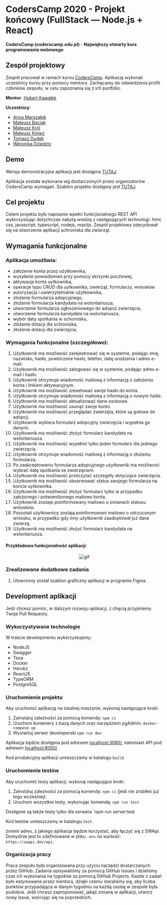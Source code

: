 # CodersCamp 2020 - Projekt końcowy (FullStack — Node.js + React)

**CodersCamp (coderscamp.edu.pl) - Największy otwarty kurs programowania webowego**

## Zespół projektowy

Zespół pracował w ramach kursu [CodersCamp](https://coderscamp.pl/).
Aplikację wykonali uczestnicy kursu przy pomocy mentora.
Zachęcamy do odwiedzenia profili członków zespołu, w celu zapoznania się z ich portfolio.

**Mentor**: [Hubert Kawałek](https://github.com/htk4)

**Uczestnicy**:

-   [Anna Marszałek](https://github.com/Ania-Em)
-   [Mateusz Baciak](https://github.com/bat098)
-   [Mateusz Król](https://github.com/KrolMateusz)
-   [Mateusz Kmieć](https://github.com/Haivex)
-   [Tomasz Dudek](https://github.com/dudeek)
-   [Weronika Dziedzic](https://github.com/blackrabbit2)

## Demo

Wersja demonstracyjna aplikacji jest dostępna [TUTAJ](https://coders-camp-schronisko.herokuapp.com/api).

Aplikacja została wykonana wg dostarczonych przez organizatorów CodersCamp wymagań.
Szablon projektu dostępny jest [TUTAJ](https://github.com/CodersCamp2020/CodersCamp2020.Project.FullStack-Node-React.Cinema).

## Cel projektu

Celem projektu było napisanie wpełni funkcjionalnego REST API wykorzystując dotychczas nabytą wiedzę z następujących technologi: html, css, javascript, typescript, nodejs, reactjs.
Zespół projektowy zdecydował się na stworzenie aplikacji schroniska dla zwierząt.

## Wymagania funkcjonalne

### Aplikacja umożliwia:

-   założenie konta przez użytkownika,
-   wysyłanie powiadomień przy pomocy skrzynki pocztowej,
-   aktywacja konta uytkownika,
-   operacje typu CRUD dla uytkownika, zwierząt, formularzy, wniosków
-   autoryzacja i uwierzytelnianie użytkownika,
-   złożenie formularza adopcyjnego,
-   złożenie formularza kandydata na wolontariusza,
-   utworzenie formularza zgłoszeniowego do adopcji zwierzęcia,
-   utworzenie formularza kandydata na wolontariusza,
-   wybór daty spotkania w schornisku,
-   złożenie dotacji dla schroniska,
-   złożenie dotacji dla zwierzęcia,

### Wymagania funkcjonalne (szczegółowo):

1. Użytkownik ma możliwość zarejestrować się w systemie, podając imię, nazwisko, hasło, powtórzone hasło, telefon, datę urodzenia i adres e-mail.
2. Użytkownik ma możliwość zalogować się w systemie, podając adres e-mail i hasło.
3. Użytkownik otrzymuje wiadomość mailową z informacją o założeniu konta i linkiem aktywacyjnym.
4. Użytkownik ma możliwość zresetować swoje hasło do konta.
5. Użytkownik otrzymuje wiadomość mailową z informacją o nowym haśle.
6. Użytkownik ma możliwość aktualizować dane osobowe.
7. Użytkownik ma możliwość usunąć swoje konto.
8. Użytkownik ma możliwość przeglądać zwierzęta, które są gotowe do adopcji.
9. Użytkownik wybiera formularz adopcyjny zwierzęcia i wypełnia go danymi.
10. Użytkownik ma możliwość złożyć formularz kandydata na wolontariusza.
11. Użytkownik ma możliwość wypełnić tylko jeden formularz dla jednego zwierzęcia.
12. Użytkownik otrzymuje wiadomość mailową z informacją o złożeniu formularza.
13. Po zaakceptowaniu formularza adopcyjnego użytkownik ma możliwość wybrać datę spotkania ze zwierzęciem.
14. Użytkownik ma możliwość przeczytać szczegóły dotyczące zwierzęcia.
15. Użytkownik ma możliwość obserwować status swojego formularza na koncie uytkownika.
16. Użytkownik ma możliwość złożyć formularz tylko w przypadku założonego i potwierdzonego mailowo konta.
17. Użytkownik zostaje poinformowany mailowo o zmianach statusu wniosków.
18. Pozsotali użytkownicy zostają poinformowani mailowo o odrzuconym wniosku, w przypadku gdy inny użytkownik zaadoptował już dane zwierzę.
19. Użytkownik ma możliwość złożyć formularz kandydata na wolontariusza.

#### Przykładowa funkcjonalność aplikacji

<p align="center">
  <img src="![apiheroku](https://user-images.githubusercontent.com/56504859/112295862-9f43c800-8c94-11eb-94a5-1d25bc7a737d.gif)" alt="gif" />
</p>

### Zrealizowane dodatkowe zadania

1. Utowrzony został szablon graficzny aplikacji w programie Figma.

## Development aplikacji

Jeśli chcesz pomóc, w dalszym rozwoju aplikacji, z chęcią przyjmiemy Twoje Pull Requesty.

### Wykorzystywane technologie

W trakcie developmentu wykorzystujemy:

-   NodeJS
-   Swagger
-   Tsoa
-   Docker
-   Herokz
-   ReactJS
-   TypeORM
-   PostgreSQL

### Uruchomienie projektu

Aby uruchomić aplikację na lokalnej maszynie, wykonaj następujące kroki:

1. Zainstaluj zależności za pomocą komendy: `npm ci`
2. Uruchom kontenery z bazą danych oraz narzędziem pgAdmin: `docker-compose up`
3. Wystartuj serwer developerski `npm run dev`

Aplikacja będzie dostępna pod adresem [localhost:3080/](http://localhost:3080), natomiast API pod adresem [localhost:8000/](http://localhost:8000/api)

Kod produkcyjny aplikacji umieszczamy w katalogu `build`.

### Uruchomienie testów

Aby uruchomić testy aplikacji, wykonaj następujące kroki:

1. Zainstaluj zależności za pomocą komendy: `npm ci` (jeśli nie zrobiłeś już tego wcześniej).
2. Uruchom wszystkie testy, wykonując komendę: `npm run test`.

Dostępne są także testy tylko dla serwera `npm run server:test

Kod testów umieszczamy w katalogu `test`.

zmieni adres, z jakiego aplikacja będzie korzystać, aby łączyć się z SWApi. Domyślnie jest to zdefiniowane w pliku `.env` na wartość: `https://swapi.dev/api`.

### Organizacja pracy

Praca zespołu była organizowana przy użyciu narzędzi dostarczanych przez GitHub.
Zadania opisywaliśmy za pomocą GitHub Issues i dzieliśmy czas ich wykonania na tygodnie za pomocą GitHub Projects.
Każde z zadań było estymowane przez mentora, dzięki czemu staraliśmy się, aby liczba punktów przypadająca w danym tygodniu na każdą osobę w zespole była podobna.
Jeśli chcesz zaproponować, jakąś zmianę w aplikacji, utwórz nowy Issue, wzorując się na poprzednich.
